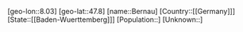 ﻿---
location: [47.8,8.03]
type: City
tags:
- geo/City


SpocWebEntityId: 29133
isDeleted: false
confidential: public

---
[geo-lon::8.03]
[geo-lat::47.8]
[name::Bernau]
[Country::[[Germany]]]
[State::[[Baden-Wuerttemberg]]]
[Population::]
[Unknown::]

